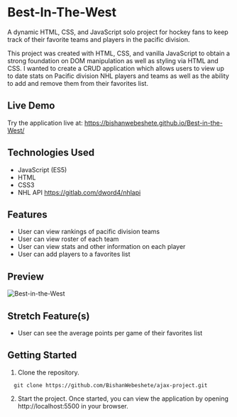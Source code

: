 # Best-In-The-West

A dynamic HTML, CSS, and JavaScript solo project for hockey fans to keep track of their favorite teams and players in the pacific division.

This project was created with HTML, CSS, and vanilla JavaScript to obtain a strong foundation on DOM manipulation as well as styling via HTML and CSS. I wanted to create a CRUD application which allows users to view up to date stats on Pacific division NHL players and teams as well as the ability to add and remove them from their favorites list.

## Live Demo

Try the application live at: https://bishanwebeshete.github.io/Best-in-the-West/

## Technologies Used

- JavaScript (ES5)
- HTML
- CSS3
- NHL API https://gitlab.com/dword4/nhlapi

## Features

- User can view rankings of pacific division teams
- User can view roster of each team
- User can view stats and other information on each player
- User can add players to a favorites list

## Preview

![Best-in-the-West](images/Kapture%202023-05-29%20at%2018.03.36.gif)

## Stretch Feature(s)

- User can see the average points per game of their favorites list

## Getting Started

1. Clone the repository.

```shell
  git clone https://github.com/BishanWebeshete/ajax-project.git
```

2. Start the project. Once started, you can view the application by opening http://localhost:5500 in your browser.
